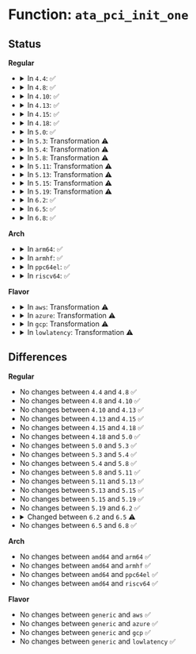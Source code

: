 # Function: <code>ata_pci_init_one</code>

## Status
<b>Regular</b>
<ul>
<li>
<details>
<summary>In <code>4.4</code>: ✅</summary>

```c
int ata_pci_init_one(struct pci_dev *pdev, const const struct ata_port_info * *ppi, struct scsi_host_template *sht, void *host_priv, int hflags, bool bmdma);
```

**Collision:** Unique Static

**Inline:** No

**Transformation:** False

**Instances:**

```
In drivers/ata/libata-sff.c (ffffffff815dda60)
Location: drivers/ata/libata-sff.c:2502
Inline: False
Direct callers:
  - drivers/ata/libata-sff.c:ata_pci_sff_init_one
  - drivers/ata/libata-sff.c:ata_pci_bmdma_init_one
```
**Symbols:**

```
ffffffff815dda60-ffffffff815ddbd8: ata_pci_init_one (STB_LOCAL)
```
</details>
</li>
<li>
<details>
<summary>In <code>4.8</code>: ✅</summary>

```c
int ata_pci_init_one(struct pci_dev *pdev, const const struct ata_port_info * *ppi, struct scsi_host_template *sht, void *host_priv, int hflags, bool bmdma);
```

**Collision:** Unique Static

**Inline:** No

**Transformation:** False

**Instances:**

```
In drivers/ata/libata-sff.c (ffffffff816377f0)
Location: drivers/ata/libata-sff.c:2503
Inline: False
Direct callers:
  - drivers/ata/libata-sff.c:ata_pci_bmdma_init_one
  - drivers/ata/libata-sff.c:ata_pci_sff_init_one
```
**Symbols:**

```
ffffffff816377f0-ffffffff81637972: ata_pci_init_one (STB_LOCAL)
```
</details>
</li>
<li>
<details>
<summary>In <code>4.10</code>: ✅</summary>

```c
int ata_pci_init_one(struct pci_dev *pdev, const const struct ata_port_info * *ppi, struct scsi_host_template *sht, void *host_priv, int hflags, bool bmdma);
```

**Collision:** Unique Static

**Inline:** No

**Transformation:** False

**Instances:**

```
In drivers/ata/libata-sff.c (ffffffff81668890)
Location: drivers/ata/libata-sff.c:2503
Inline: False
Direct callers:
  - drivers/ata/libata-sff.c:ata_pci_bmdma_init_one
  - drivers/ata/libata-sff.c:ata_pci_sff_init_one
```
**Symbols:**

```
ffffffff81668890-ffffffff81668a12: ata_pci_init_one (STB_LOCAL)
```
</details>
</li>
<li>
<details>
<summary>In <code>4.13</code>: ✅</summary>

```c
int ata_pci_init_one(struct pci_dev *pdev, const const struct ata_port_info * *ppi, struct scsi_host_template *sht, void *host_priv, int hflags, bool bmdma);
```

**Collision:** Unique Static

**Inline:** No

**Transformation:** False

**Instances:**

```
In drivers/ata/libata-sff.c (ffffffff8167d060)
Location: drivers/ata/libata-sff.c:2485
Inline: False
Direct callers:
  - drivers/ata/libata-sff.c:ata_pci_bmdma_init_one
  - drivers/ata/libata-sff.c:ata_pci_sff_init_one
```
**Symbols:**

```
ffffffff8167d060-ffffffff8167d1e2: ata_pci_init_one (STB_LOCAL)
```
</details>
</li>
<li>
<details>
<summary>In <code>4.15</code>: ✅</summary>

```c
int ata_pci_init_one(struct pci_dev *pdev, const const struct ata_port_info * *ppi, struct scsi_host_template *sht, void *host_priv, int hflags, bool bmdma);
```

**Collision:** Unique Static

**Inline:** No

**Transformation:** False

**Instances:**

```
In drivers/ata/libata-sff.c (ffffffff816e67e0)
Location: drivers/ata/libata-sff.c:2485
Inline: False
Direct callers:
  - drivers/ata/libata-sff.c:ata_pci_bmdma_init_one
  - drivers/ata/libata-sff.c:ata_pci_sff_init_one
```
**Symbols:**

```
ffffffff816e67e0-ffffffff816e6962: ata_pci_init_one (STB_LOCAL)
```
</details>
</li>
<li>
<details>
<summary>In <code>4.18</code>: ✅</summary>

```c
int ata_pci_init_one(struct pci_dev *pdev, const const struct ata_port_info * *ppi, struct scsi_host_template *sht, void *host_priv, int hflags, bool bmdma);
```

**Collision:** Unique Static

**Inline:** No

**Transformation:** False

**Instances:**

```
In drivers/ata/libata-sff.c (ffffffff817230b0)
Location: drivers/ata/libata-sff.c:2485
Inline: False
Direct callers:
  - drivers/ata/libata-sff.c:ata_pci_bmdma_init_one
  - drivers/ata/libata-sff.c:ata_pci_sff_init_one
```
**Symbols:**

```
ffffffff817230b0-ffffffff81723239: ata_pci_init_one (STB_LOCAL)
```
</details>
</li>
<li>
<details>
<summary>In <code>5.0</code>: ✅</summary>

```c
int ata_pci_init_one(struct pci_dev *pdev, const const struct ata_port_info * *ppi, struct scsi_host_template *sht, void *host_priv, int hflags, bool bmdma);
```

**Collision:** Unique Static

**Inline:** No

**Transformation:** False

**Instances:**

```
In drivers/ata/libata-sff.c (ffffffff81745430)
Location: drivers/ata/libata-sff.c:2455
Inline: False
Direct callers:
  - drivers/ata/libata-sff.c:ata_pci_bmdma_init_one
  - drivers/ata/libata-sff.c:ata_pci_sff_init_one
```
**Symbols:**

```
ffffffff81745430-ffffffff817455b9: ata_pci_init_one (STB_LOCAL)
```
</details>
</li>
<li>
<details>
<summary>In <code>5.3</code>: Transformation ⚠️</summary>

```c
int ata_pci_init_one(struct pci_dev *pdev, const const struct ata_port_info * *ppi, struct scsi_host_template *sht, void *host_priv, int hflags, bool bmdma);
```

**Collision:** Unique Static

**Inline:** No

**Transformation:** True

**Instances:**

```
In drivers/ata/libata-sff.c (0)
Location: drivers/ata/libata-sff.c:2445
Inline: False
Direct callers:
  - drivers/ata/libata-sff.c:ata_pci_bmdma_init_one
  - drivers/ata/libata-sff.c:ata_pci_sff_init_one
```
**Symbols:**

```
ffffffff81781110-ffffffff81781284: ata_pci_init_one (STB_LOCAL)
ffffffff81783171-ffffffff8178318b: ata_pci_init_one.cold (STB_LOCAL)
```
</details>
</li>
<li>
<details>
<summary>In <code>5.4</code>: Transformation ⚠️</summary>

```c
int ata_pci_init_one(struct pci_dev *pdev, const const struct ata_port_info * *ppi, struct scsi_host_template *sht, void *host_priv, int hflags, bool bmdma);
```

**Collision:** Unique Static

**Inline:** No

**Transformation:** True

**Instances:**

```
In drivers/ata/libata-sff.c (0)
Location: drivers/ata/libata-sff.c:2445
Inline: False
Direct callers:
  - drivers/ata/libata-sff.c:ata_pci_bmdma_init_one
  - drivers/ata/libata-sff.c:ata_pci_sff_init_one
```
**Symbols:**

```
ffffffff817a5210-ffffffff817a5384: ata_pci_init_one (STB_LOCAL)
ffffffff817a6df2-ffffffff817a6e0c: ata_pci_init_one.cold (STB_LOCAL)
```
</details>
</li>
<li>
<details>
<summary>In <code>5.8</code>: Transformation ⚠️</summary>

```c
int ata_pci_init_one(struct pci_dev *pdev, const const struct ata_port_info * *ppi, struct scsi_host_template *sht, void *host_priv, int hflags, bool bmdma);
```

**Collision:** Unique Static

**Inline:** No

**Transformation:** True

**Instances:**

```
In drivers/ata/libata-sff.c (0)
Location: drivers/ata/libata-sff.c:2441
Inline: False
Direct callers:
  - drivers/ata/libata-sff.c:ata_pci_bmdma_init_one
  - drivers/ata/libata-sff.c:ata_pci_sff_init_one
```
**Symbols:**

```
ffffffff8186a9d0-ffffffff8186ab4b: ata_pci_init_one (STB_LOCAL)
ffffffff8186c5e2-ffffffff8186c5fc: ata_pci_init_one.cold (STB_LOCAL)
```
</details>
</li>
<li>
<details>
<summary>In <code>5.11</code>: Transformation ⚠️</summary>

```c
int ata_pci_init_one(struct pci_dev *pdev, const const struct ata_port_info * *ppi, struct scsi_host_template *sht, void *host_priv, int hflags, bool bmdma);
```

**Collision:** Unique Static

**Inline:** No

**Transformation:** True

**Instances:**

```
In drivers/ata/libata-sff.c (0)
Location: drivers/ata/libata-sff.c:2441
Inline: False
Direct callers:
  - drivers/ata/libata-sff.c:ata_pci_bmdma_init_one
  - drivers/ata/libata-sff.c:ata_pci_sff_init_one
```
**Symbols:**

```
ffffffff818797e0-ffffffff8187995b: ata_pci_init_one (STB_LOCAL)
ffffffff81c1832b-ffffffff81c18345: ata_pci_init_one.cold (STB_LOCAL)
```
</details>
</li>
<li>
<details>
<summary>In <code>5.13</code>: Transformation ⚠️</summary>

```c
int ata_pci_init_one(struct pci_dev *pdev, const const struct ata_port_info * *ppi, struct scsi_host_template *sht, void *host_priv, int hflags, bool bmdma);
```

**Collision:** Unique Static

**Inline:** No

**Transformation:** True

**Instances:**

```
In drivers/ata/libata-sff.c (0)
Location: drivers/ata/libata-sff.c:2460
Inline: False
Direct callers:
  - drivers/ata/libata-sff.c:ata_pci_bmdma_init_one
  - drivers/ata/libata-sff.c:ata_pci_sff_init_one
```
**Symbols:**

```
ffffffff8185bf30-ffffffff8185c0ac: ata_pci_init_one (STB_LOCAL)
ffffffff81c0a120-ffffffff81c0a13a: ata_pci_init_one.cold (STB_LOCAL)
```
</details>
</li>
<li>
<details>
<summary>In <code>5.15</code>: Transformation ⚠️</summary>

```c
int ata_pci_init_one(struct pci_dev *pdev, const const struct ata_port_info * *ppi, struct scsi_host_template *sht, void *host_priv, int hflags, bool bmdma);
```

**Collision:** Unique Static

**Inline:** No

**Transformation:** True

**Instances:**

```
In drivers/ata/libata-sff.c (0)
Location: drivers/ata/libata-sff.c:2460
Inline: False
Direct callers:
  - drivers/ata/libata-sff.c:ata_pci_bmdma_init_one
  - drivers/ata/libata-sff.c:ata_pci_sff_init_one
```
**Symbols:**

```
ffffffff818ea8e0-ffffffff818eaa5c: ata_pci_init_one (STB_LOCAL)
ffffffff81d0eae1-ffffffff81d0eafb: ata_pci_init_one.cold (STB_LOCAL)
```
</details>
</li>
<li>
<details>
<summary>In <code>5.19</code>: Transformation ⚠️</summary>

```c
int ata_pci_init_one(struct pci_dev *pdev, const const struct ata_port_info * *ppi, struct scsi_host_template *sht, void *host_priv, int hflags, bool bmdma);
```

**Collision:** Unique Static

**Inline:** No

**Transformation:** True

**Instances:**

```
In drivers/ata/libata-sff.c (0)
Location: drivers/ata/libata-sff.c:2439
Inline: False
Direct callers:
  - drivers/ata/libata-sff.c:ata_pci_bmdma_init_one
  - drivers/ata/libata-sff.c:ata_pci_sff_init_one
```
**Symbols:**

```
ffffffff81a3c270-ffffffff81a3c40d: ata_pci_init_one (STB_LOCAL)
ffffffff81ed90ae-ffffffff81ed90c8: ata_pci_init_one.cold (STB_LOCAL)
```
</details>
</li>
<li>
<details>
<summary>In <code>6.2</code>: ✅</summary>

```c
int ata_pci_init_one(struct pci_dev *pdev, const const struct ata_port_info * *ppi, struct scsi_host_template *sht, void *host_priv, int hflags, bool bmdma);
```

**Collision:** Unique Static

**Inline:** No

**Transformation:** False

**Instances:**

```
In drivers/ata/libata-sff.c (ffffffff81bc1da0)
Location: drivers/ata/libata-sff.c:2383
Inline: False
Direct callers:
  - drivers/ata/libata-sff.c:ata_pci_bmdma_init_one
  - drivers/ata/libata-sff.c:ata_pci_sff_init_one
```
**Symbols:**

```
ffffffff81bc1da0-ffffffff81bc1f43: ata_pci_init_one (STB_LOCAL)
```
</details>
</li>
<li>
<details>
<summary>In <code>6.5</code>: ✅</summary>

```c
int ata_pci_init_one(struct pci_dev *pdev, const const struct ata_port_info * *ppi, const struct scsi_host_template *sht, void *host_priv, int hflags, bool bmdma);
```

**Collision:** Unique Static

**Inline:** No

**Transformation:** False

**Instances:**

```
In drivers/ata/libata-sff.c (ffffffff81c196a0)
Location: drivers/ata/libata-sff.c:2379
Inline: False
Direct callers:
  - drivers/ata/libata-sff.c:ata_pci_bmdma_init_one
  - drivers/ata/libata-sff.c:ata_pci_sff_init_one
```
**Symbols:**

```
ffffffff81c196a0-ffffffff81c19843: ata_pci_init_one (STB_LOCAL)
```
</details>
</li>
<li>
<details>
<summary>In <code>6.8</code>: ✅</summary>

```c
int ata_pci_init_one(struct pci_dev *pdev, const const struct ata_port_info * *ppi, const struct scsi_host_template *sht, void *host_priv, int hflags, bool bmdma);
```

**Collision:** Unique Static

**Inline:** No

**Transformation:** False

**Instances:**

```
In drivers/ata/libata-sff.c (ffffffff81c6e790)
Location: drivers/ata/libata-sff.c:2369
Inline: False
Direct callers:
  - drivers/ata/libata-sff.c:ata_pci_bmdma_init_one
  - drivers/ata/libata-sff.c:ata_pci_sff_init_one
```
**Symbols:**

```
ffffffff81c6e790-ffffffff81c6e933: ata_pci_init_one (STB_LOCAL)
```
</details>
</li>
</ul>
<b>Arch</b>
<ul>
<li>
<details>
<summary>In <code>arm64</code>: ✅</summary>

```c
int ata_pci_init_one(struct pci_dev *pdev, const const struct ata_port_info * *ppi, struct scsi_host_template *sht, void *host_priv, int hflags, bool bmdma);
```

**Collision:** Unique Static

**Inline:** No

**Transformation:** False

**Instances:**

```
In drivers/ata/libata-sff.c (ffff8000109b1878)
Location: drivers/ata/libata-sff.c:2445
Inline: False
Direct callers:
  - drivers/ata/libata-sff.c:ata_pci_bmdma_init_one
  - drivers/ata/libata-sff.c:ata_pci_sff_init_one
```
**Symbols:**

```
ffff8000109b1878-ffff8000109b1a28: ata_pci_init_one (STB_LOCAL)
```
</details>
</li>
<li>
<details>
<summary>In <code>armhf</code>: ✅</summary>

```c
int ata_pci_init_one(struct pci_dev *pdev, const const struct ata_port_info * *ppi, struct scsi_host_template *sht, void *host_priv, int hflags, bool bmdma);
```

**Collision:** Unique Static

**Inline:** No

**Transformation:** False

**Instances:**

```
In drivers/ata/libata-sff.c (c0a80580)
Location: drivers/ata/libata-sff.c:2445
Inline: False
Direct callers:
  - drivers/ata/libata-sff.c:ata_pci_bmdma_init_one
  - drivers/ata/libata-sff.c:ata_pci_sff_init_one
```
**Symbols:**

```
c0a80580-c0a80734: ata_pci_init_one (STB_LOCAL)
```
</details>
</li>
<li>
<details>
<summary>In <code>ppc64el</code>: ✅</summary>

```c
int ata_pci_init_one(struct pci_dev *pdev, const const struct ata_port_info * *ppi, struct scsi_host_template *sht, void *host_priv, int hflags, bool bmdma);
```

**Collision:** Unique Static

**Inline:** No

**Transformation:** False

**Instances:**

```
In drivers/ata/libata-sff.c (c000000000a79850)
Location: drivers/ata/libata-sff.c:2445
Inline: False
Direct callers:
  - drivers/ata/libata-sff.c:ata_pci_bmdma_init_one
  - drivers/ata/libata-sff.c:ata_pci_sff_init_one
```
**Symbols:**

```
c000000000a79850-c000000000a79a98: ata_pci_init_one (STB_LOCAL)
```
</details>
</li>
<li>
<details>
<summary>In <code>riscv64</code>: ✅</summary>

```c
int ata_pci_init_one(struct pci_dev *pdev, const const struct ata_port_info * *ppi, struct scsi_host_template *sht, void *host_priv, int hflags, bool bmdma);
```

**Collision:** Unique Static

**Inline:** No

**Transformation:** False

**Instances:**

```
In drivers/ata/libata-sff.c (ffffffe00060e102)
Location: drivers/ata/libata-sff.c:2445
Inline: False
Direct callers:
  - drivers/ata/libata-sff.c:ata_pci_bmdma_init_one
  - drivers/ata/libata-sff.c:ata_pci_sff_init_one
```
**Symbols:**

```
ffffffe00060e102-ffffffe00060e24a: ata_pci_init_one (STB_LOCAL)
```
</details>
</li>
</ul>
<b>Flavor</b>
<ul>
<li>
<details>
<summary>In <code>aws</code>: Transformation ⚠️</summary>

```c
int ata_pci_init_one(struct pci_dev *pdev, const const struct ata_port_info * *ppi, struct scsi_host_template *sht, void *host_priv, int hflags, bool bmdma);
```

**Collision:** Unique Static

**Inline:** No

**Transformation:** True

**Instances:**

```
In drivers/ata/libata-sff.c (0)
Location: drivers/ata/libata-sff.c:2445
Inline: False
Direct callers:
  - drivers/ata/libata-sff.c:ata_pci_bmdma_init_one
  - drivers/ata/libata-sff.c:ata_pci_sff_init_one
```
**Symbols:**

```
ffffffff8176a2d0-ffffffff8176a444: ata_pci_init_one (STB_LOCAL)
ffffffff8176beb2-ffffffff8176becc: ata_pci_init_one.cold (STB_LOCAL)
```
</details>
</li>
<li>
<details>
<summary>In <code>azure</code>: Transformation ⚠️</summary>

```c
int ata_pci_init_one(struct pci_dev *pdev, const const struct ata_port_info * *ppi, struct scsi_host_template *sht, void *host_priv, int hflags, bool bmdma);
```

**Collision:** Unique Static

**Inline:** No

**Transformation:** True

**Instances:**

```
In drivers/ata/libata-sff.c (0)
Location: drivers/ata/libata-sff.c:2445
Inline: False
Direct callers:
  - drivers/ata/libata-sff.c:ata_pci_bmdma_init_one
  - drivers/ata/libata-sff.c:ata_pci_sff_init_one
```
**Symbols:**

```
ffffffff8174a130-ffffffff8174a2a4: ata_pci_init_one (STB_LOCAL)
ffffffff8174bd02-ffffffff8174bd1c: ata_pci_init_one.cold (STB_LOCAL)
```
</details>
</li>
<li>
<details>
<summary>In <code>gcp</code>: Transformation ⚠️</summary>

```c
int ata_pci_init_one(struct pci_dev *pdev, const const struct ata_port_info * *ppi, struct scsi_host_template *sht, void *host_priv, int hflags, bool bmdma);
```

**Collision:** Unique Static

**Inline:** No

**Transformation:** True

**Instances:**

```
In drivers/ata/libata-sff.c (0)
Location: drivers/ata/libata-sff.c:2445
Inline: False
Direct callers:
  - drivers/ata/libata-sff.c:ata_pci_bmdma_init_one
  - drivers/ata/libata-sff.c:ata_pci_sff_init_one
```
**Symbols:**

```
ffffffff8179a090-ffffffff8179a204: ata_pci_init_one (STB_LOCAL)
ffffffff8179bc72-ffffffff8179bc8c: ata_pci_init_one.cold (STB_LOCAL)
```
</details>
</li>
<li>
<details>
<summary>In <code>lowlatency</code>: Transformation ⚠️</summary>

```c
int ata_pci_init_one(struct pci_dev *pdev, const const struct ata_port_info * *ppi, struct scsi_host_template *sht, void *host_priv, int hflags, bool bmdma);
```

**Collision:** Unique Static

**Inline:** No

**Transformation:** True

**Instances:**

```
In drivers/ata/libata-sff.c (0)
Location: drivers/ata/libata-sff.c:2445
Inline: False
Direct callers:
  - drivers/ata/libata-sff.c:ata_pci_bmdma_init_one
  - drivers/ata/libata-sff.c:ata_pci_sff_init_one
```
**Symbols:**

```
ffffffff817b3f10-ffffffff817b4084: ata_pci_init_one (STB_LOCAL)
ffffffff817b5af2-ffffffff817b5b0c: ata_pci_init_one.cold (STB_LOCAL)
```
</details>
</li>
</ul>

## Differences
<b>Regular</b>
<ul>
<li>
No changes between <code>4.4</code> and <code>4.8</code> ✅
</li>
<li>
No changes between <code>4.8</code> and <code>4.10</code> ✅
</li>
<li>
No changes between <code>4.10</code> and <code>4.13</code> ✅
</li>
<li>
No changes between <code>4.13</code> and <code>4.15</code> ✅
</li>
<li>
No changes between <code>4.15</code> and <code>4.18</code> ✅
</li>
<li>
No changes between <code>4.18</code> and <code>5.0</code> ✅
</li>
<li>
No changes between <code>5.0</code> and <code>5.3</code> ✅
</li>
<li>
No changes between <code>5.3</code> and <code>5.4</code> ✅
</li>
<li>
No changes between <code>5.4</code> and <code>5.8</code> ✅
</li>
<li>
No changes between <code>5.8</code> and <code>5.11</code> ✅
</li>
<li>
No changes between <code>5.11</code> and <code>5.13</code> ✅
</li>
<li>
No changes between <code>5.13</code> and <code>5.15</code> ✅
</li>
<li>
No changes between <code>5.15</code> and <code>5.19</code> ✅
</li>
<li>
No changes between <code>5.19</code> and <code>6.2</code> ✅
</li>
<li>
<details>
<summary>Changed between <code>6.2</code> and <code>6.5</code> ⚠️</summary>
<ul>
<li>
<b>Param type changed. </b>
<code>struct scsi_host_template *sht</code> ➡️ <code>const struct scsi_host_template *sht</code>
</li>
</ul>
</details>
</li>
<li>
No changes between <code>6.5</code> and <code>6.8</code> ✅
</li>
</ul>
<b>Arch</b>
<ul>
<li>
No changes between <code>amd64</code> and <code>arm64</code> ✅
</li>
<li>
No changes between <code>amd64</code> and <code>armhf</code> ✅
</li>
<li>
No changes between <code>amd64</code> and <code>ppc64el</code> ✅
</li>
<li>
No changes between <code>amd64</code> and <code>riscv64</code> ✅
</li>
</ul>
<b>Flavor</b>
<ul>
<li>
No changes between <code>generic</code> and <code>aws</code> ✅
</li>
<li>
No changes between <code>generic</code> and <code>azure</code> ✅
</li>
<li>
No changes between <code>generic</code> and <code>gcp</code> ✅
</li>
<li>
No changes between <code>generic</code> and <code>lowlatency</code> ✅
</li>
</ul>

